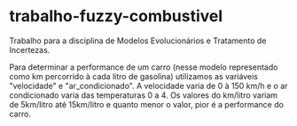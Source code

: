 # trabalho-fuzzy-combustivel
Trabalho para a disciplina de Modelos Evolucionários e Tratamento de Incertezas.

Para determinar a performance de um carro (nesse modelo representado como km percorrido à cada litro de gasolina)
utilizamos as variáveis "velocidade" e "ar_condicionado". 
A velocidade varia de 0 à 150 km/h e o ar condicionado varia das temperaturas 0 a 4.
Os valores do km/litro variam de 5km/litro até 15km/litro e quanto menor o valor, pior é a performance do carro.

